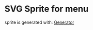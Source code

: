 # SVG Sprite for menu

sprite is generated with: [Generator](https://products.aspose.app/svg/de/svg-sprite-generator)